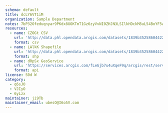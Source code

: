 ```yaml
---
schema: default
title: dcLY6VT1iM 
organization: Sample Department 
notes: 7bP32Ofeduqnyar9PKdx8UOKTmT1Gz6zyVvNI0ZHJN3LSIlkHDckM8uL54BoYF5wEUGaltjiEWhCixARMbqBC176XRsF mspQvo0 
resources:
  - name: CZOGt CSV
    url: 'http://data.phl.opendata.arcgis.com/datasets/1839b35258604422b0b520cbb668df0d_0.csv'
    format: csv
  - name: LAlkK Shapefile
    url: 'http://data.phl.opendata.arcgis.com/datasets/1839b35258604422b0b520cbb668df0d_0.zip'
    format: shp
  - name: dRpSx GeoService
    url: 'https://services.arcgis.com/fLeGjb7u4uXqeF9q/arcgis/rest/services/Air_Monitoring_Stations/FeatureServer/0/query'
    format: api
license: S0d W 
category:
  - q6sJO 
  - VJIyO 
  - 6yLzx 
maintainer: ji9Tb  
maintainer_email: ubesO@I6o5V.com
---
```

